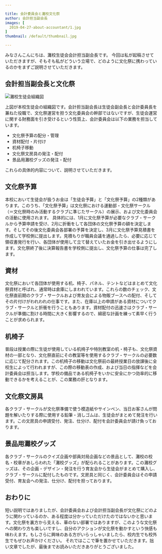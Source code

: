 ```yaml
---

title: 会計委員会と灘校文化祭
author: 会計担当副会長
images: [
  2019-04-27-about-accountant/1.jpg
]
thumbnail: /default/thumbnail.jpg

---
```


みなさんこんにちは、灘校生徒会会計担当副会長です。
今回は私が起稿させていただきますが、そもそも私がどういう立場で、どのように文化祭に携わっているのかをまずご説明させていただきます。

## 会計担当副会長と文化祭

![灘校生徒会組織図](_nuxt/assets/img/blog/2019-04-27-about-accountant/1.jpg)

上図が本校生徒会の組織図です。会計担当副会長は生徒会副会長と会計委員長を兼ねた役職で、文化祭運営を担う文化委員会の幹部ではないですが、生徒会運営に関する財務面を引き受けるという性質上、会計委員会は以下の業務を担当しています。


- 文化祭予算の配分・管理
- 資材配付・片付け
- 机椅子移動
- 文化祭文房具の発注・配付
- 景品用灘校グッズの発注・配付

これらの具体的内容について、説明させていただきます。

## 文化祭予算
本校において生徒会が扱うお金は「生徒会予算」と「文化祭予算」の2種類があります。このうち、「文化祭予算」は文化祭における運動部・文化祭サークル（＝文化祭時のみ活動するクラブに準じたサークル）の展示、および文化委員会の活動に使用されます。
具体的には、1月に文化祭予算が必要なクラブ・サークルから予算申請を受け、2月に折衝をして各団体の文化祭予算の額を決定します。そしてその後文化委員会各部署の予算を決定し、3月に文化祭予算見積書を作成して学校側に提出します。見積もりが職員会議を通過したら、必要に応じて領収書発行を行い、各団体が使用して立て替えていたお金を引き出せるようにします。文化祭終了後に決算報告書を学校側に提出し、文化祭予算の仕事は完了します。

## 資材
文化祭において各団体が使用する机、椅子、パネル、テントなどはまとめて文化祭資材と呼ばれ、通常時は倉庫にしまわれています。これらの数のチェック、文化祭直前期のクラブ・サークルおよび育友会による物販ブースへの配付、そしてその片付けがわれわれの仕事です。また、在庫以上の申請がある資材についてクラブ・サークルと折衝を行うこともあります。資材配付の迅速さはクラブ・サークルが準備に割ける時間に大きく影響するので、綿密な計画を練って素早く行うことが求められます。

## 机椅子
普段は授業の際に生徒が使用している机椅子や特別教室の机・椅子も、文化祭資材の一部となり、文化祭直前にその教室等を使用するクラブ・サークルの必要数に応じて配分されます。この机椅子の移動は文化祭前の最終授業日の放課後に全校生によって行われますが、この際の移動表の作成、および当日の指揮などを会計委員会は担当します。学校の備品である机椅子をいかに安全にかつ効率的に移動できるかを考えることが、この業務の肝となります。

## 文化祭文房具
各クラブ・サークルが文化祭準備で使う模造紙やサインペン、当日お客さんが問題を解いたりする際に使用する鉛筆・消しゴムは、生徒会がまとめて発注を行います。この文房具の申請受付、発注、仕分け、配付を会計委員会が請け負っております。

## 景品用灘校グッズ
各クラブ・サークルのクイズ企画や部員対局企画などの景品として、灘校の校名・校章があしらわれた「灘校グッズ」が配られることがあります。この灘校グッズは、その企画・デザイン・発注を行う育友会から生徒会がまとめて購入し、クラブ・サークルに配付したものです。文房具と同じく、会計委員会はその申請受付、育友会への発注、仕分け、配付を担っております。

## おわりに
短い説明ではありましたが、会計委員会および会計担当副会長が文化祭にどのように関わっているのか、ある程度は分かっていただけたのではないかと思います。文化祭を裏方から支える、華のない部署ではありますが、このような文化祭への関わり方も楽しいですし、自分のアクションが文化祭を動かすという快感も味わえます。もしさらに興味のある方がいらっしゃいましたら、校内生でも校外生でもぜひお声かけください。
それではここで筆を置かせていただきます。拙い文章でしたが、最後までお読みいただきありがとうございました。